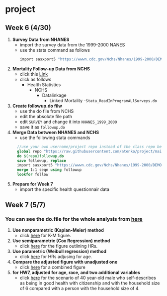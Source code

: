 # project
## Week 6 (4/30)
1. **Survey Data from NHANES**
   - import the survey data from the 1999-2000 NANES
   - use the stata command as follows
     ```stata
     import sasxport5 "https://wwwn.cdc.gov/Nchs/Nhanes/1999-2000/DEMO.XPT", clear
     ```
2. **Mortality Follow-up Data from NCHS**
   - click this [Link](https://ftp.cdc.gov/pub/)
   - click as follows
     - Health Statistics
       - NCHS
         - Datalinkage
           - Linked Mortality
             -```Stata_ReadInProgramALlSurveys.do```
3. **Create followup.do filw**
    - use the do file from NCHS
    - edit the absolute file path
    - edit ```SURVEY``` and change it into ```NHANES_1999_2000```
    - save it as ```followup.do```
4. **Merge Data between NHANES and NCHS**
    - use the following stata commands
    ```stata
      //use your own username/project repo instead of the class repo below
      global repo "https://raw.githubusercontent.com/atenko/project/main/"
      do ${repo}followup.do
      save followup, replace 
      import sasxport5 "https://wwwn.cdc.gov/Nchs/Nhanes/1999-2000/DEMO.XPT", clear
      merge 1:1 seqn using followup
      lookfor follow
    ```
5. **Prepare for Week 7**
     - import the specific health questionnair data
       
## Week 7 (5/7)
### You can see the do.file for the whole analysis from <u>[here](https://atenko.github.io/hw75/)</u>
1. **Use nonparametric (Kaplan-Meier) method**
   - click [here](nonpara.png) for K-M figure.
2. **Use semiparametric (Cox Regression) method**
   - click [here](semipara_unadj.png) for the figure outlining HRs.
3. **Use parametric (Weibull regression) method**
   - click [here](semipara_adj.png) for HRs adjusing for age.
4. **Compare the adjusted figure with unadjusted one**
   - click [here](unadj_adj.png) for a combined figure
6. **for HW7, adjusted for age, race, and two additional variables**
   - click [here](scenario.png) for the scenario of 40 year-old male who self-describes as being in good health with citizenship and with the household size of 6 compared with a person with the household size of 4.
